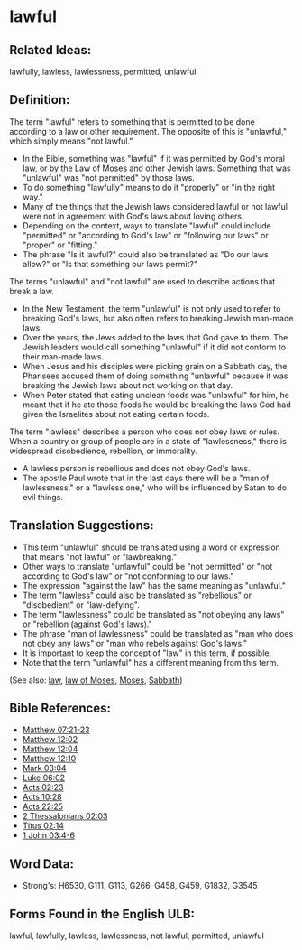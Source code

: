 # lawful

## Related Ideas:

lawfully, lawless, lawlessness, permitted, unlawful

## Definition:

The term "lawful" refers to something that is permitted to be done according to a law or other requirement. The opposite of this is "unlawful," which simply means "not lawful."

* In the Bible, something was "lawful" if it was permitted by God's moral law, or by the Law of Moses and other Jewish laws. Something that was "unlawful" was "not permitted" by those laws.
* To do something "lawfully" means to do it "properly" or "in the right way."
* Many of the things that the Jewish laws considered lawful or not lawful were not in agreement with God's laws about loving others.
* Depending on the context, ways to translate "lawful" could include "permitted" or "according to God's law" or "following our laws" or "proper" or "fitting."
* The phrase "Is it lawful?" could also be translated as "Do our laws allow?" or "Is that something our laws permit?"

The terms "unlawful" and "not lawful" are used to describe actions that break a law.

* In the New Testament, the term "unlawful" is not only used to refer to breaking God's laws, but also often refers to breaking Jewish man-made laws.
* Over the years, the Jews added to the laws that God gave to them. The Jewish leaders would call something "unlawful" if it did not conform to their man-made laws.
* When Jesus and his disciples were picking grain on a Sabbath day, the Pharisees accused them of doing something "unlawful" because it was breaking the Jewish laws about not working on that day.
* When Peter stated that eating unclean foods was "unlawful" for him, he meant that if he ate those foods he would be breaking the laws God had given the Israelites about not eating certain foods.

The term "lawless" describes a person who does not obey laws or rules. When a country or group of people are in a state of "lawlessness," there is widespread disobedience, rebellion, or immorality.

* A lawless person is rebellious and does not obey God's laws.
* The apostle Paul wrote that in the last days there will be a "man of lawlessness," or a "lawless one," who will be influenced by Satan to do evil things.

## Translation Suggestions:

* This term "unlawful" should be translated using a word or expression that means "not lawful" or "lawbreaking."
* Other ways to translate "unlawful" could be "not permitted" or "not according to God's law" or "not conforming to our laws."
* The expression "against the law" has the same meaning as "unlawful."
* The term "lawless" could also be translated as "rebellious" or "disobedient" or "law-defying".
* The term "lawlessness" could be translated as "not obeying any laws" or "rebellion (against God's laws)."
* The phrase "man of lawlessness" could be translated as "man who does not obey any laws" or "man who rebels against God's laws."
* It is important to keep the concept of "law" in this term, if possible.
* Note that the term "unlawful" has a different meaning from this term.

(See also: [law](../other/law.md), [law of Moses](../kt/lawofmoses.md), [Moses](../names/moses.md), [Sabbath](../kt/sabbath.md))

## Bible References:

* [Matthew 07:21-23](rc://en/tn/help/mat/07/21)
* [Matthew 12:02](rc://en/tn/help/mat/12/02)
* [Matthew 12:04](rc://en/tn/help/mat/12/04)
* [Matthew 12:10](rc://en/tn/help/mat/12/10)
* [Mark 03:04](rc://en/tn/help/mrk/03/04)
* [Luke 06:02](rc://en/tn/help/luk/06/02)
* [Acts 02:23](rc://en/tn/help/act/02/23)
* [Acts 10:28](rc://en/tn/help/act/10/28)
* [Acts 22:25](rc://en/tn/help/act/22/25)
* [2 Thessalonians 02:03](rc://en/tn/help/2th/02/03)
* [Titus 02:14](rc://en/tn/help/tit/02/14)
* [1 John 03:4-6](rc://en/tn/help/1jn/03/04)

## Word Data:

* Strong's: H6530, G111, G113, G266, G458, G459, G1832, G3545

## Forms Found in the English ULB:

lawful, lawfully, lawless, lawlessness, not lawful, permitted, unlawful
